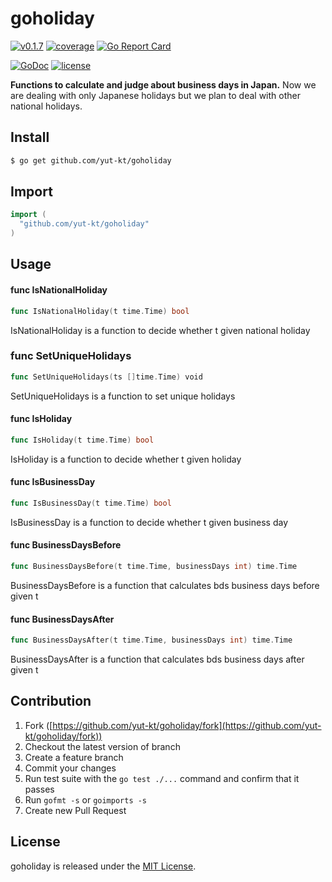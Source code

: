 # goholiday

[![v0.1.7](https://img.shields.io/github/v/release/yut-kt/goholiday?logoColor=ff69b4&style=social)]()
[![coverage](https://img.shields.io/badge/coverage-100%25-green.svg)](https://github.com/yut-kt/goholiday/coverage/v0.1.6)
[![Go Report Card](https://goreportcard.com/badge/github.com/yut-kt/goholiday)](https://goreportcard.com/report/github.com/yut-kt/goholiday)

[![GoDoc](https://godoc.org/github.com/yut-kt/goholiday?status.svg)](https://godoc.org/github.com/yut-kt/goholiday)
[![license](http://img.shields.io/badge/license-MIT-red.svg?style=flat)](https://raw.githubusercontent.com/yut-kt/goholiday/master/LICENSE)

**Functions to calculate and judge about business days in Japan.**
Now we are dealing with only Japanese holidays but we plan to deal with other national holidays.

## Install
```bash
$ go get github.com/yut-kt/goholiday
```

## Import
```go
import (
  "github.com/yut-kt/goholiday"
)
```

## Usage

#### func  IsNationalHoliday
```go
func IsNationalHoliday(t time.Time) bool
```
IsNationalHoliday is a function to decide whether t given national holiday

### func SetUniqueHolidays
```go
func SetUniqueHolidays(ts []time.Time) void
```
SetUniqueHolidays is a function to set unique holidays

#### func IsHoliday
```go
func IsHoliday(t time.Time) bool
```
IsHoliday is a function to decide whether t given holiday

#### func  IsBusinessDay
```go
func IsBusinessDay(t time.Time) bool
```
IsBusinessDay is a function to decide whether t given business day

#### func  BusinessDaysBefore
```go
func BusinessDaysBefore(t time.Time, businessDays int) time.Time
```
BusinessDaysBefore is a function that calculates bds business days before given t

#### func  BusinessDaysAfter
```go
func BusinessDaysAfter(t time.Time, businessDays int) time.Time
```
BusinessDaysAfter is a function that calculates bds business days after given t

## Contribution

1. Fork ([https://github.com/yut-kt/goholiday/fork](https://github.com/yut-kt/goholiday/fork))
2. Checkout the latest version of branch
3. Create a feature branch
4. Commit your changes
5. Run test suite with the `go test ./...` command and confirm that it passes
6. Run `gofmt -s` or `goimports -s`
7. Create new Pull Request

## License
goholiday is released under the [MIT License](https://raw.githubusercontent.com/yut-kt/goholiday/master/LICENSE).